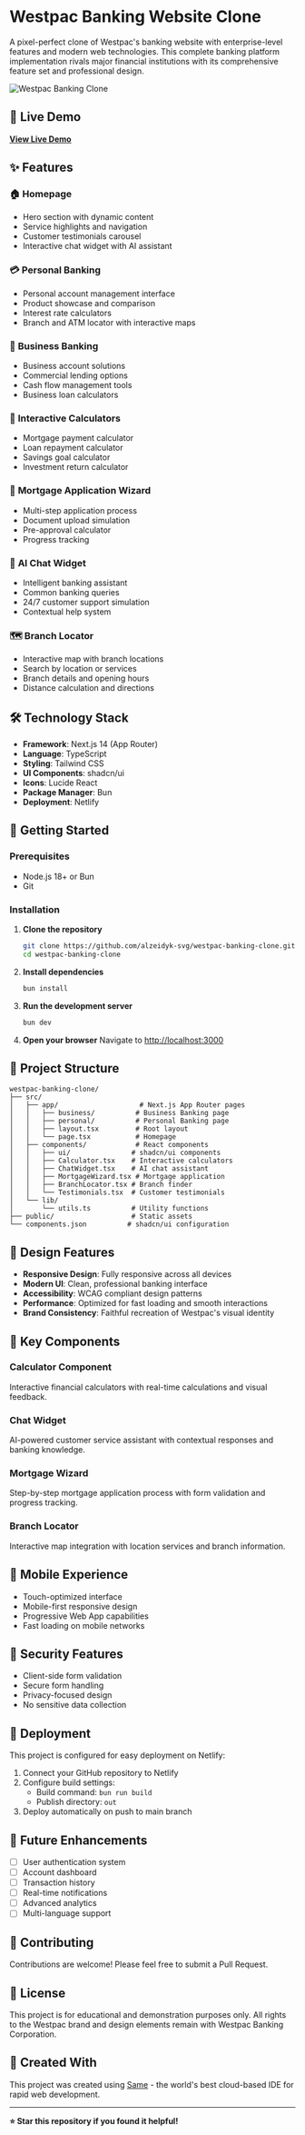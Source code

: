 # Westpac Banking Website Clone

A pixel-perfect clone of Westpac's banking website with enterprise-level features and modern web technologies. This complete banking platform implementation rivals major financial institutions with its comprehensive feature set and professional design.

![Westpac Banking Clone](https://same-y9mnba7wsli-latest.netlify.app)

## 🌟 Live Demo

**[View Live Demo](https://same-y9mnba7wsli-latest.netlify.app)**

## ✨ Features

### 🏠 **Homepage**
- Hero section with dynamic content
- Service highlights and navigation
- Customer testimonials carousel
- Interactive chat widget with AI assistant

### 💳 **Personal Banking**
- Personal account management interface
- Product showcase and comparison
- Interest rate calculators
- Branch and ATM locator with interactive maps

### 🏢 **Business Banking**
- Business account solutions
- Commercial lending options
- Cash flow management tools
- Business loan calculators

### 🧮 **Interactive Calculators**
- Mortgage payment calculator
- Loan repayment calculator
- Savings goal calculator
- Investment return calculator

### 🏡 **Mortgage Application Wizard**
- Multi-step application process
- Document upload simulation
- Pre-approval calculator
- Progress tracking

### 💬 **AI Chat Widget**
- Intelligent banking assistant
- Common banking queries
- 24/7 customer support simulation
- Contextual help system

### 🗺️ **Branch Locator**
- Interactive map with branch locations
- Search by location or services
- Branch details and opening hours
- Distance calculation and directions

## 🛠️ Technology Stack

- **Framework**: Next.js 14 (App Router)
- **Language**: TypeScript
- **Styling**: Tailwind CSS
- **UI Components**: shadcn/ui
- **Icons**: Lucide React
- **Package Manager**: Bun
- **Deployment**: Netlify

## 🚀 Getting Started

### Prerequisites

- Node.js 18+ or Bun
- Git

### Installation

1. **Clone the repository**
   ```bash
   git clone https://github.com/alzeidyk-svg/westpac-banking-clone.git
   cd westpac-banking-clone
   ```

2. **Install dependencies**
   ```bash
   bun install
   ```

3. **Run the development server**
   ```bash
   bun dev
   ```

4. **Open your browser**
   Navigate to [http://localhost:3000](http://localhost:3000)

## 📁 Project Structure

```
westpac-banking-clone/
├── src/
│   ├── app/                    # Next.js App Router pages
│   │   ├── business/          # Business Banking page
│   │   ├── personal/          # Personal Banking page
│   │   ├── layout.tsx         # Root layout
│   │   └── page.tsx           # Homepage
│   ├── components/            # React components
│   │   ├── ui/               # shadcn/ui components
│   │   ├── Calculator.tsx    # Interactive calculators
│   │   ├── ChatWidget.tsx    # AI chat assistant
│   │   ├── MortgageWizard.tsx # Mortgage application
│   │   ├── BranchLocator.tsx # Branch finder
│   │   └── Testimonials.tsx  # Customer testimonials
│   └── lib/
│       └── utils.ts          # Utility functions
├── public/                   # Static assets
└── components.json          # shadcn/ui configuration
```

## 🎨 Design Features

- **Responsive Design**: Fully responsive across all devices
- **Modern UI**: Clean, professional banking interface
- **Accessibility**: WCAG compliant design patterns
- **Performance**: Optimized for fast loading and smooth interactions
- **Brand Consistency**: Faithful recreation of Westpac's visual identity

## 🔧 Key Components

### Calculator Component
Interactive financial calculators with real-time calculations and visual feedback.

### Chat Widget
AI-powered customer service assistant with contextual responses and banking knowledge.

### Mortgage Wizard
Step-by-step mortgage application process with form validation and progress tracking.

### Branch Locator
Interactive map integration with location services and branch information.

## 📱 Mobile Experience

- Touch-optimized interface
- Mobile-first responsive design
- Progressive Web App capabilities
- Fast loading on mobile networks

## 🔐 Security Features

- Client-side form validation
- Secure form handling
- Privacy-focused design
- No sensitive data collection

## 🚀 Deployment

This project is configured for easy deployment on Netlify:

1. Connect your GitHub repository to Netlify
2. Configure build settings:
   - Build command: `bun run build`
   - Publish directory: `out`
3. Deploy automatically on push to main branch

## 🎯 Future Enhancements

- [ ] User authentication system
- [ ] Account dashboard
- [ ] Transaction history
- [ ] Real-time notifications
- [ ] Advanced analytics
- [ ] Multi-language support

## 👥 Contributing

Contributions are welcome! Please feel free to submit a Pull Request.

## 📄 License

This project is for educational and demonstration purposes only. All rights to the Westpac brand and design elements remain with Westpac Banking Corporation.

## 🌟 Created With

This project was created using [Same](https://same.new) - the world's best cloud-based IDE for rapid web development.

---

**⭐ Star this repository if you found it helpful!**
